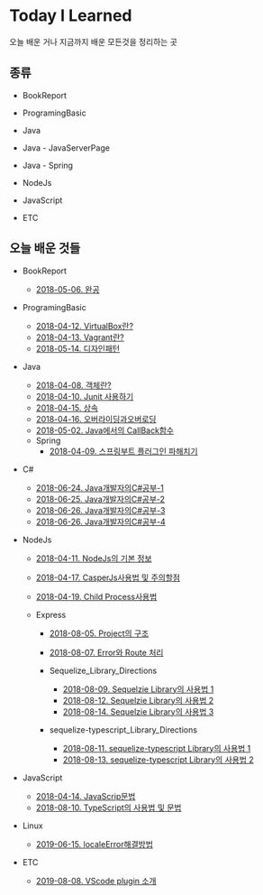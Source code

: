 # Today I Learned

오늘 배운 거나 지금까지 배운 모든것을 정리하는 곳

## 종류

- BookReport
- ProgramingBasic
- Java
- Java - JavaServerPage
- Java - Spring
- NodeJs
- JavaScript

- ETC

## 오늘 배운 것들

- BookReport
  - [2018-05-06. 완공](/BookReport/2018-05-06.완공.md)
- ProgramingBasic
  - [2018-04-12. VirtualBox란?](/Basic/2018-04-12-VirtualBox.md)
  - [2018-04-13. Vagrant란?](/Basic/2018-04-13-Vagrant.md)
  - [2018-05-14. 디자인패턴](/Basic/2018-05-14-DesignPattern.md)
- Java
  - [2018-04-08. 객체란?](/Java/2018-04-08-객체란.md)
  - [2018-04-10. Junit 사용하기](/Java/2018-04-10-Using-Junit.md)
  - [2018-04-15. 상속](/Java/2018-04-15-상속.md)
  - [2018-04-16. 오버라이딩과오버로딩](/Java/2018-04-16-오버라이딩과오버로딩.md)
  - [2018-05-02. Java에서의 CallBack함수](/Java/2018-05-02-FromJavaAtCallbackFunction.md)
  - Spring
    - [2018-04-09. 스프링부트 플러그인 파해치기](/Spring/2018-04-09-Spring-Boot-Plugin.md)
- C#

  - [2018-06-24. Java개발자의C#공부-1](/C%23/Java개발자의C%23공부-1.md)
  - [2018-06-25. Java개발자의C#공부-2](/C%23/Java개발자의C%23공부-2.md)
  - [2018-06-26. Java개발자의C#공부-3](/C%23/Java개발자의C%23공부-3.md)
  - [2018-06-26. Java개발자의C#공부-4](/C%23/Java개발자의C%23공부-4.md)

- NodeJs

  - [2018-04-11. NodeJs의 기본 정보](/NodeJs/2018-04-11-NodeJsStart.md)
  - [2018-04-17. CasperJs사용법 및 주의할점](/NodeJs/2018-04-17_CasperJsManualAndPointsToNote.md)
  - [2018-04-19. Child Process사용법](/NodeJs/2018-04-19_ChildProcessManual.md)
  - Express

    - [2018-08-05. Project의 구조](/NodeJs/Express/2019-08-05_ExpressProject구조.md)
    - [2018-08-07. Error와 Route 처리](/NodeJs/Express/2019-08-07_ErrorAndRoute_Process.md)
    - Sequelize_Library_Directions

      - [2018-08-09. Sequelzie Library의 사용법 1](/NodeJs/Express/2018-08-09_Sequelize_Library_Directions_1.md)
      - [2018-08-12. Sequelzie Library의 사용법 2](/NodeJs/Express/Sequelize_Library_Directions/2018-08-12_Sequelize_Library_Directions_2.md)
      - [2018-08-14. Sequelzie Library의 사용법 3](/NodeJs/Express/Sequelize_Library_Directions/2018-08-14_Sequelize_Library_Directions_3.md)

    - sequelize-typescript_Library_Directions
      - [2018-08-11. sequelize-typescript Library의 사용법 1](/NodeJs/Express/2018-08-11_sequelize-typescript_Library_Directions.md)
      - [2018-08-13. sequelize-typescript Library의 사용법 2](NodeJs/Express/sequelize-typescript_Library_Directions/2018-08-13_sequelize-typescript_Library_Directions_2.md)

- JavaScript

  - [2018-04-14. JavaScrip문법](/JavaScript/2018-04-14-JavaScriptGrammar.md)
  - [2018-08-10. TypeScript의 사용법 및 문법](/JavaScript/2018-08-10_TypeScriptGrammar.md)

- Linux
  - [2019-06-15. localeError해결방법](/Linux/LocaleError.md)
- ETC
  - [2019-08-08. VScode plugin 소개](/plugin/VScode_Plugin.md)
